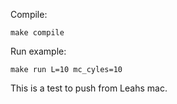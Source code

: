Compile: 
```
make compile
```

Run example:
```
make run L=10 mc_cyles=10
```

This is a test to push from Leahs mac.

